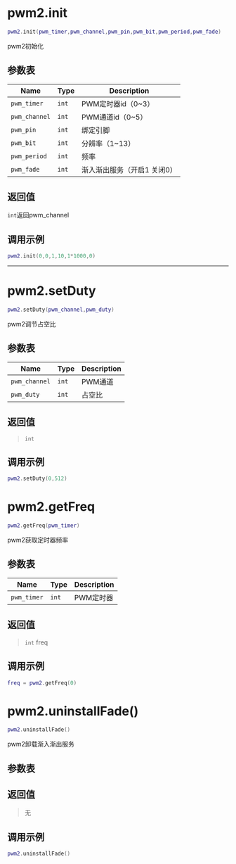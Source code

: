 # pwm2.init

```lua
pwm2.init(pwm_timer,pwm_channel,pwm_pin,pwm_bit,pwm_period,pwm_fade)
```

pwm2初始化

## 参数表

Name | Type | Description
-----|------|--------------
`pwm_timer`|`int`| PWM定时器id（0~3） 
`pwm_channel`|`int`| PWM通道id（0~5） 
`pwm_pin`|`int`| 绑定引脚 
`pwm_bit`|`int`| 分辨率（1~13） 
`pwm_period`|`int`| 频率 
`pwm_fade`|`int`| 渐入渐出服务（开启1 关闭0） 

## 返回值

`int`返回pwm_channel

## 调用示例

```lua
pwm2.init(0,0,1,10,1*1000,0)
```


--------------------------------------------------
# pwm2.setDuty

```lua
pwm2.setDuty(pwm_channel,pwm_duty)
```

pwm2调节占空比

## 参数表

Name | Type | Description
-----|------|--------------
`pwm_channel`|`int`| PWM通道
`pwm_duty`|`int`| 占空比 

## 返回值

> `int` 

## 调用示例

```lua
pwm2.setDuty(0,512)
```

# pwm2.getFreq

```lua
pwm2.getFreq(pwm_timer)
```

pwm2获取定时器频率

## 参数表

| Name        | Type  | Description |
| ----------- | ----- | ----------- |
| `pwm_timer` | `int` | PWM定时器   |

## 返回值

> `int`  freq

## 调用示例

```lua
freq = pwm2.getFreq(0)
```

# pwm2.uninstallFade()

```lua
pwm2.uninstallFade()
```

pwm2卸载渐入渐出服务

## 参数表

## 返回值

> 无

## 调用示例

```lua
pwm2.uninstallFade()
```

